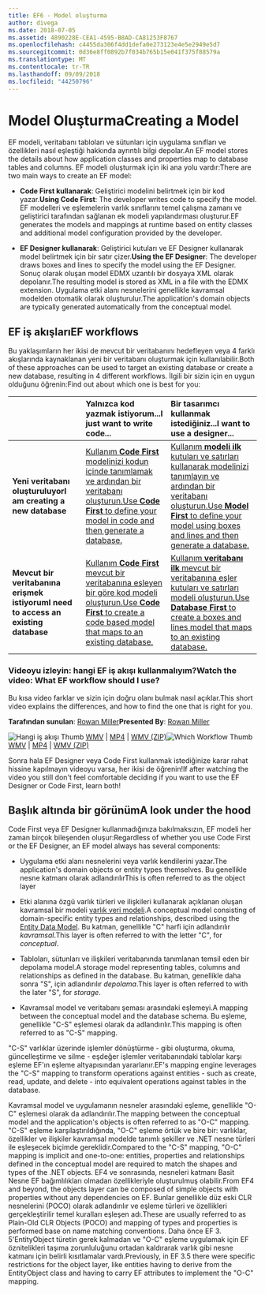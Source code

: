 ```yaml
---
title: EF6 - Model oluşturma
author: divega
ms.date: 2018-07-05
ms.assetid: 4890228E-CEA1-4595-B8AD-CA81253F8767
ms.openlocfilehash: c4455da306f4dd1defa0e273123e4e5e2949e5d7
ms.sourcegitcommit: 0d36e8ff0892b7f034b765b15e041f375f88579a
ms.translationtype: MT
ms.contentlocale: tr-TR
ms.lasthandoff: 09/09/2018
ms.locfileid: "44250796"
---
```

# <a name="creating-a-model"></a><span data-ttu-id="e64c0-102">Model Oluşturma</span><span class="sxs-lookup"><span data-stu-id="e64c0-102">Creating a Model</span></span>

<span data-ttu-id="e64c0-103">EF modeli, veritabanı tabloları ve sütunları için uygulama sınıfları ve özellikleri nasıl eşleştiği hakkında ayrıntılı bilgi depolar.</span><span class="sxs-lookup"><span data-stu-id="e64c0-103">An EF model stores the details about how application classes and properties map to database tables and columns.</span></span> <span data-ttu-id="e64c0-104">EF modeli oluşturmak için iki ana yolu vardır:</span><span class="sxs-lookup"><span data-stu-id="e64c0-104">There are two main ways to create an EF model:</span></span>

- <span data-ttu-id="e64c0-105">**Code First kullanarak**: Geliştirici modelini belirtmek için bir kod yazar.</span><span class="sxs-lookup"><span data-stu-id="e64c0-105">**Using Code First**: The developer writes code to specify the model.</span></span> <span data-ttu-id="e64c0-106">EF modelleri ve eşlemelerin varlık sınıflarını temel çalışma zamanı ve geliştirici tarafından sağlanan ek modeli yapılandırması oluşturur.</span><span class="sxs-lookup"><span data-stu-id="e64c0-106">EF generates the models and mappings at runtime based on entity classes and additional model configuration provided by the developer.</span></span>

- <span data-ttu-id="e64c0-107">**EF Designer kullanarak**: Geliştirici kutuları ve EF Designer kullanarak model belirtmek için bir satır çizer.</span><span class="sxs-lookup"><span data-stu-id="e64c0-107">**Using the EF Designer**: The developer draws boxes and lines to specify the model using the EF Designer.</span></span> <span data-ttu-id="e64c0-108">Sonuç olarak oluşan model EDMX uzantılı bir dosyaya XML olarak depolanır.</span><span class="sxs-lookup"><span data-stu-id="e64c0-108">The resulting model is stored as XML in a file with the EDMX extension.</span></span> <span data-ttu-id="e64c0-109">Uygulama etki alanı nesnelerini genellikle kavramsal modelden otomatik olarak oluşturulur.</span><span class="sxs-lookup"><span data-stu-id="e64c0-109">The application's domain objects are typically generated automatically from the conceptual model.</span></span>

## <a name="ef-workflows"></a><span data-ttu-id="e64c0-110">EF iş akışları</span><span class="sxs-lookup"><span data-stu-id="e64c0-110">EF workflows</span></span>

<span data-ttu-id="e64c0-111">Bu yaklaşımların her ikisi de mevcut bir veritabanını hedefleyen veya 4 farklı akışlarında kaynaklanan yeni bir veritabanı oluşturmak için kullanılabilir.</span><span class="sxs-lookup"><span data-stu-id="e64c0-111">Both of these approaches can be used to target an existing database or create a new database, resulting in 4 different workflows.</span></span>
<span data-ttu-id="e64c0-112">İlgili bir sizin için en uygun olduğunu öğrenin:</span><span class="sxs-lookup"><span data-stu-id="e64c0-112">Find out about which one is best for you:</span></span>  

|                                           | <span data-ttu-id="e64c0-113">Yalnızca kod yazmak istiyorum...</span><span class="sxs-lookup"><span data-stu-id="e64c0-113">I just want to write code...</span></span>                                                                                                                   | <span data-ttu-id="e64c0-114">Bir tasarımcı kullanmak istediğiniz...</span><span class="sxs-lookup"><span data-stu-id="e64c0-114">I want to use a designer...</span></span>                                                                                                                        |
|:------------------------------------------|:-----------------------------------------------------------------------------------------------------------------------------------------------|:---------------------------------------------------------------------------------------------------------------------------------------------------|
| <span data-ttu-id="e64c0-115">**Yeni veritabanı oluşturuluyor**</span><span class="sxs-lookup"><span data-stu-id="e64c0-115">**I am creating a new database**</span></span>          | [<span data-ttu-id="e64c0-116">Kullanım **Code First** modelinizi kodun içinde tanımlamak ve ardından bir veritabanı oluşturun.</span><span class="sxs-lookup"><span data-stu-id="e64c0-116">Use **Code First** to define your model in code and then generate a database.</span></span>](~/ef6/modeling/code-first/workflows/new-database.md)           | [<span data-ttu-id="e64c0-117">Kullanım **modeli ilk** kutuları ve satırları kullanarak modelinizi tanımlayın ve ardından bir veritabanı oluşturun.</span><span class="sxs-lookup"><span data-stu-id="e64c0-117">Use **Model First** to define your model using boxes and lines and then generate a database.</span></span>](~/ef6/modeling/designer/workflows/model-first.md)   |
| <span data-ttu-id="e64c0-118">**Mevcut bir veritabanına erişmek istiyorum**</span><span class="sxs-lookup"><span data-stu-id="e64c0-118">**I need to access an existing database**</span></span> | [<span data-ttu-id="e64c0-119">Kullanım **Code First** mevcut bir veritabanına eşleyen bir göre kod modeli oluşturun.</span><span class="sxs-lookup"><span data-stu-id="e64c0-119">Use **Code First** to create a code based model that maps to an existing database.</span></span>](~/ef6/modeling/code-first/workflows/existing-database.md) | [<span data-ttu-id="e64c0-120">Kullanım **veritabanı ilk** mevcut bir veritabanına eşler kutuları ve satırları modeli oluşturun.</span><span class="sxs-lookup"><span data-stu-id="e64c0-120">Use **Database First** to create a boxes and lines model that maps to an existing database.</span></span>](~/ef6/modeling/designer/workflows/database-first.md) |

### <a name="watch-the-video-what-ef-workflow-should-i-use"></a><span data-ttu-id="e64c0-121">Videoyu izleyin: hangi EF iş akışı kullanmalıyım?</span><span class="sxs-lookup"><span data-stu-id="e64c0-121">Watch the video: What EF workflow should I use?</span></span>

<span data-ttu-id="e64c0-122">Bu kısa video farklar ve sizin için doğru olanı bulmak nasıl açıklar.</span><span class="sxs-lookup"><span data-stu-id="e64c0-122">This short video explains the differences, and how to find the one that is right for you.</span></span>

<span data-ttu-id="e64c0-123">**Tarafından sunulan**: [Rowan Miller](http://romiller.com/)</span><span class="sxs-lookup"><span data-stu-id="e64c0-123">**Presented By**: [Rowan Miller](http://romiller.com/)</span></span>

<span data-ttu-id="e64c0-124">![Hangi iş akışı Thumb](../media/whichworkflow-thumb.png) [WMV](http://download.microsoft.com/download/8/F/8/8F81F4CD-3678-4229-8D79-0C63FFA3C595/HDI_ITPro_Technet_winvideo_ChoseYourWorkflow.wmv) | [MP4](http://download.microsoft.com/download/8/F/8/8F81F4CD-3678-4229-8D79-0C63FFA3C595/HDI_ITPro_Technet_mp4video_ChoseYourWorkflow.m4v) | [WMV (ZIP)](http://download.microsoft.com/download/8/F/8/8F81F4CD-3678-4229-8D79-0C63FFA3C595/HDI_ITPro_Technet_winvideo_ChoseYourWorkflow.zip)</span><span class="sxs-lookup"><span data-stu-id="e64c0-124">![Which Workflow Thumb](../media/whichworkflow-thumb.png) [WMV](http://download.microsoft.com/download/8/F/8/8F81F4CD-3678-4229-8D79-0C63FFA3C595/HDI_ITPro_Technet_winvideo_ChoseYourWorkflow.wmv) | [MP4](http://download.microsoft.com/download/8/F/8/8F81F4CD-3678-4229-8D79-0C63FFA3C595/HDI_ITPro_Technet_mp4video_ChoseYourWorkflow.m4v) | [WMV (ZIP)](http://download.microsoft.com/download/8/F/8/8F81F4CD-3678-4229-8D79-0C63FFA3C595/HDI_ITPro_Technet_winvideo_ChoseYourWorkflow.zip)</span></span>

<span data-ttu-id="e64c0-125">Sonra hala EF Designer veya Code First kullanmak istediğinize karar rahat hissine kapılmayın videoyu varsa, her ikisi de öğrenin!</span><span class="sxs-lookup"><span data-stu-id="e64c0-125">If after watching the video you still don't feel comfortable deciding if you want to use the EF Designer or Code First, learn both!</span></span>

## <a name="a-look-under-the-hood"></a><span data-ttu-id="e64c0-126">Başlık altında bir görünüm</span><span class="sxs-lookup"><span data-stu-id="e64c0-126">A look under the hood</span></span>

<span data-ttu-id="e64c0-127">Code First veya EF Designer kullanmadığınıza bakılmaksızın, EF modeli her zaman birçok bileşenden oluşur:</span><span class="sxs-lookup"><span data-stu-id="e64c0-127">Regardless of whether you use Code First or the EF Designer, an EF model always has several components:</span></span>

- <span data-ttu-id="e64c0-128">Uygulama etki alanı nesnelerini veya varlık kendilerini yazar.</span><span class="sxs-lookup"><span data-stu-id="e64c0-128">The application's domain objects or entity types themselves.</span></span> <span data-ttu-id="e64c0-129">Bu genellikle nesne katmanı olarak adlandırılır</span><span class="sxs-lookup"><span data-stu-id="e64c0-129">This is often referred to as the object layer</span></span>

- <span data-ttu-id="e64c0-130">Etki alanına özgü varlık türleri ve ilişkileri kullanarak açıklanan oluşan kavramsal bir modeli [varlık veri modeli](~/ef6/resources/glossary.md#entity-data-model).</span><span class="sxs-lookup"><span data-stu-id="e64c0-130">A conceptual model consisting of domain-specific entity types and relationships, described using the [Entity Data Model](~/ef6/resources/glossary.md#entity-data-model).</span></span> <span data-ttu-id="e64c0-131">Bu katman, genellikle "C" harfi için adlandırılır _kavramsal_.</span><span class="sxs-lookup"><span data-stu-id="e64c0-131">This layer is often referred to with the letter "C", for _conceptual_.</span></span>

- <span data-ttu-id="e64c0-132">Tabloları, sütunları ve ilişkileri veritabanında tanımlanan temsil eden bir depolama model.</span><span class="sxs-lookup"><span data-stu-id="e64c0-132">A storage model representing tables, columns and relationships as defined in the database.</span></span> <span data-ttu-id="e64c0-133">Bu katman, genellikle daha sonra "S", için adlandırılır _depolama_.</span><span class="sxs-lookup"><span data-stu-id="e64c0-133">This layer is often referred to with the later "S", for _storage_.</span></span>  

- <span data-ttu-id="e64c0-134">Kavramsal model ve veritabanı şeması arasındaki eşlemeyi.</span><span class="sxs-lookup"><span data-stu-id="e64c0-134">A mapping between the conceptual model and the database schema.</span></span> <span data-ttu-id="e64c0-135">Bu eşleme, genellikle "C-S" eşlemesi olarak da adlandırılır.</span><span class="sxs-lookup"><span data-stu-id="e64c0-135">This mapping is often referred to as "C-S" mapping.</span></span>

<span data-ttu-id="e64c0-136">"C-S" varlıklar üzerinde işlemler dönüştürme - gibi oluşturma, okuma, güncelleştirme ve silme - eşdeğer işlemler veritabanındaki tablolar karşı eşleme EF'ın eşleme altyapısından yararlanır.</span><span class="sxs-lookup"><span data-stu-id="e64c0-136">EF's mapping engine leverages the "C-S" mapping to transform operations against entities - such as create, read, update, and delete - into equivalent operations against tables in the database.</span></span>

<span data-ttu-id="e64c0-137">Kavramsal model ve uygulamanın nesneler arasındaki eşleme, genellikle "O-C" eşlemesi olarak da adlandırılır.</span><span class="sxs-lookup"><span data-stu-id="e64c0-137">The mapping between the conceptual model and the application's objects is often referred to as "O-C" mapping.</span></span> <span data-ttu-id="e64c0-138">"C-S" eşleme karşılaştırıldığında, "O-C" eşleme örtük ve bire bir: varlıklar, özellikler ve ilişkiler kavramsal modelde tanımlı şekiller ve .NET nesne türleri ile eşleşecek biçimde gereklidir.</span><span class="sxs-lookup"><span data-stu-id="e64c0-138">Compared to the "C-S" mapping, "O-C" mapping is implicit and one-to-one: entities, properties and relationships defined in the conceptual model are required to match the shapes and types of the .NET objects.</span></span> <span data-ttu-id="e64c0-139">EF4 ve sonrasında, nesneleri katmanı Basit Nesne EF bağımlılıkları olmadan özellikleriyle oluşturulmuş olabilir.</span><span class="sxs-lookup"><span data-stu-id="e64c0-139">From EF4 and beyond, the objects layer can be composed of simple objects with properties without any dependencies on EF.</span></span> <span data-ttu-id="e64c0-140">Bunlar genellikle düz eski CLR nesnelerini (POCO) olarak adlandırılır ve eşleme türleri ve özellikleri gerçekleştirilir temel kuralları eşleşen adı.</span><span class="sxs-lookup"><span data-stu-id="e64c0-140">These are usually referred to as Plain-Old CLR Objects (POCO) and mapping of types and properties is performed base on name matching conventions.</span></span> <span data-ttu-id="e64c0-141">Daha önce EF 3. 5'EntityObject türetin gerek kalmadan ve "O-C" eşleme uygulamak için EF öznitelikleri taşıma zorunluluğunu ortadan kaldırarak varlık gibi nesne katmanı için belirli kısıtlamalar vardı.</span><span class="sxs-lookup"><span data-stu-id="e64c0-141">Previously, in EF 3.5 there were specific restrictions for the object layer, like entities having to derive from the EntityObject class and having to carry EF attributes to implement the "O-C" mapping.</span></span>
